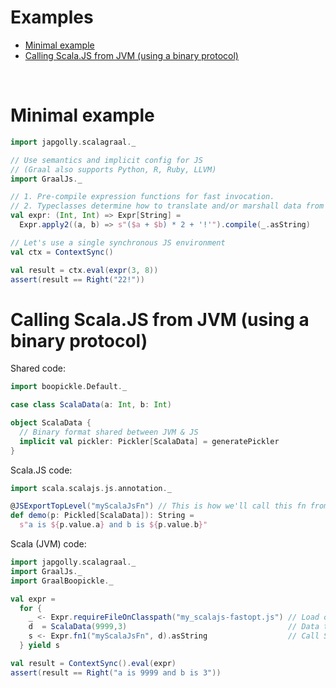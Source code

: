 # Examples

* [Minimal example](#minimal-example)
* [Calling Scala.JS from JVM (using a binary protocol)](#calling-scalajs-from-jvm-using-a-binary-protocol)

<br>


Minimal example
===============

```scala mdoc:silent
import japgolly.scalagraal._

// Use semantics and implicit config for JS
// (Graal also supports Python, R, Ruby, LLVM)
import GraalJs._

// 1. Pre-compile expression functions for fast invocation.
// 2. Typeclasses determine how to translate and/or marshall data from Scala to JS.
val expr: (Int, Int) => Expr[String] =
  Expr.apply2((a, b) => s"($a + $b) * 2 + '!'").compile(_.asString)

// Let's use a single synchronous JS environment
val ctx = ContextSync()

val result = ctx.eval(expr(3, 8))
assert(result == Right("22!"))
```


Calling Scala.JS from JVM (using a binary protocol)
===================================================

Shared code:

```scala mdoc:silent:reset
import boopickle.Default._

case class ScalaData(a: Int, b: Int)

object ScalaData {
  // Binary format shared between JVM & JS
  implicit val pickler: Pickler[ScalaData] = generatePickler
}
```

Scala.JS code:

```scala
import scala.scalajs.js.annotation._

@JSExportTopLevel("myScalaJsFn") // This is how we'll call this fn from the JVM
def demo(p: Pickled[ScalaData]): String =
  s"a is ${p.value.a} and b is ${p.value.b}"
```

Scala (JVM) code:

```scala mdoc:compile-only
import japgolly.scalagraal._
import GraalJs._
import GraalBoopickle._

val expr =
  for {
    _ <- Expr.requireFileOnClasspath("my_scalajs-fastopt.js") // Load our Scala.JS code
    d  = ScalaData(9999,3)                                    // Data to be converted JVM → binary → Scala.JS
    s <- Expr.fn1("myScalaJsFn", d).asString                  // Call Scala.JS with a case class
  } yield s

val result = ContextSync().eval(expr)
assert(result == Right("a is 9999 and b is 3"))
```
